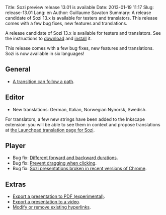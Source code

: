 Title: Sozi preview release 13.01 is available
Date: 2013-01-19 11:17
Slug: release-13.01
Lang: en
Author: Guillaume Savaton
Summary: A release candidate of Sozi 13.x is available for testers and translators. This release comes with a few bug fixes, new features and translations.

A release candidate of Sozi 13.x is available for testers and translators.
See the instructions to [download](|filename|/pages/en/download.md) and [install](|filename|/pages/en/install.md) it.

This release comes with a few bug fixes, new features and translations.
Sozi is now available in six languages!

General
-------

* [A transition can follow a path](https://github.com/senshu/Sozi/issues/8).

Editor
------

* New translations: German, Italian, Norwegian Nynorsk, Swedish.

For translators, a few new strings have been added to the Inkscape
extension: you will be able to see them in context and propose
translations at [the Launchpad translation page for Sozi](https://translations.launchpad.net/sozi).

Player
------
* Bug fix: [Different forward and backward durations](https://github.com/senshu/Sozi/issues/148).
* Bug fix: [Prevent dragging when clicking](https://github.com/senshu/Sozi/issues/52).
* Bug fix: [Sozi presentations broken in recent versions of Chrome](https://github.com/senshu/Sozi/issues/167).

Extras
------

* [Export a presentation to PDF (experimental)](https://github.com/senshu/Sozi/issues/14).
* [Export a presentation to a video](https://github.com/senshu/Sozi/issues/15).
* [Modify or remove existing hyperlinks](https://github.com/senshu/Sozi/issues/147).


